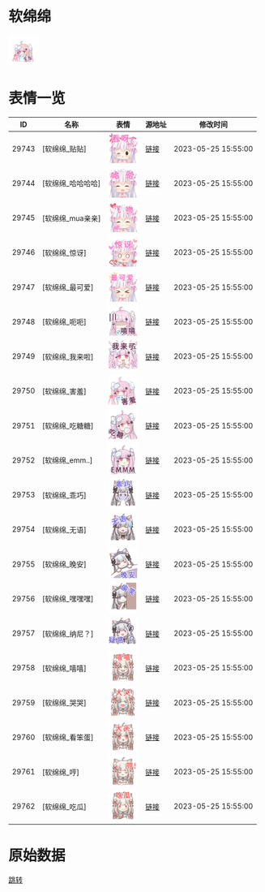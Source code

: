 # 软绵绵

<img src="./cover.png" height="60" alt="cover" />

# 表情一览

|ID|名称|表情|源地址|修改时间|
|----|----|----|----|----|
|29743|[软绵绵_贴贴]|<img src="./pic/029743_%5B软绵绵_贴贴%5D.png" height="60" alt="贴贴"/>|[链接](https://i0.hdslb.com/bfs/garb/68447041368a0ecba65f88a5653a762f7c1d8c28.png)|2023-05-25 15:55:00|
|29744|[软绵绵_哈哈哈哈]|<img src="./pic/029744_%5B软绵绵_哈哈哈哈%5D.png" height="60" alt="哈哈哈哈"/>|[链接](https://i0.hdslb.com/bfs/garb/4d3797fe03fe79d42529aa11beb4a04ef658dc1d.png)|2023-05-25 15:55:00|
|29745|[软绵绵_mua亲亲]|<img src="./pic/029745_%5B软绵绵_mua亲亲%5D.png" height="60" alt="mua亲亲"/>|[链接](https://i0.hdslb.com/bfs/garb/21d065fe00512d935da326cf33495dd50f0db35a.png)|2023-05-25 15:55:00|
|29746|[软绵绵_惊讶]|<img src="./pic/029746_%5B软绵绵_惊讶%5D.png" height="60" alt="惊讶"/>|[链接](https://i0.hdslb.com/bfs/garb/351d630fd6699fe62216fce324a4b2b62abb5dc9.png)|2023-05-25 15:55:00|
|29747|[软绵绵_最可爱]|<img src="./pic/029747_%5B软绵绵_最可爱%5D.png" height="60" alt="最可爱"/>|[链接](https://i0.hdslb.com/bfs/garb/c499c623c9d64873fedf8498d29ce6bfca72faa6.png)|2023-05-25 15:55:00|
|29748|[软绵绵_呃呃]|<img src="./pic/029748_%5B软绵绵_呃呃%5D.png" height="60" alt="呃呃"/>|[链接](https://i0.hdslb.com/bfs/garb/4dd7e3a37e419add39175ff9f4308d62da7f639f.png)|2023-05-25 15:55:00|
|29749|[软绵绵_我来啦]|<img src="./pic/029749_%5B软绵绵_我来啦%5D.png" height="60" alt="我来啦"/>|[链接](https://i0.hdslb.com/bfs/garb/0bc24ed4995251e229233d55c9c747f3414b483c.png)|2023-05-25 15:55:00|
|29750|[软绵绵_害羞]|<img src="./pic/029750_%5B软绵绵_害羞%5D.png" height="60" alt="害羞"/>|[链接](https://i0.hdslb.com/bfs/garb/f883254cf920a9252564af84ce31f5fc0b707928.png)|2023-05-25 15:55:00|
|29751|[软绵绵_吃糖糖]|<img src="./pic/029751_%5B软绵绵_吃糖糖%5D.png" height="60" alt="吃糖糖"/>|[链接](https://i0.hdslb.com/bfs/garb/79e3982feb394d7aebe85cd0434fed5c8c543df5.png)|2023-05-25 15:55:00|
|29752|[软绵绵_emm..]|<img src="./pic/029752_%5B软绵绵_emm..%5D.png" height="60" alt="emm.."/>|[链接](https://i0.hdslb.com/bfs/garb/d7dad7b08240aab27fde56332b70d9e95e9aa6be.png)|2023-05-25 15:55:00|
|29753|[软绵绵_乖巧]|<img src="./pic/029753_%5B软绵绵_乖巧%5D.png" height="60" alt="乖巧"/>|[链接](https://i0.hdslb.com/bfs/garb/4474b6c736e05b815a9ce40073e610ac847f6744.png)|2023-05-25 15:55:00|
|29754|[软绵绵_无语]|<img src="./pic/029754_%5B软绵绵_无语%5D.png" height="60" alt="无语"/>|[链接](https://i0.hdslb.com/bfs/garb/45ac0bf46792582e80d414e8aea619ecbb35e1a3.png)|2023-05-25 15:55:00|
|29755|[软绵绵_晚安]|<img src="./pic/029755_%5B软绵绵_晚安%5D.png" height="60" alt="晚安"/>|[链接](https://i0.hdslb.com/bfs/garb/c42f23509386c20ad7e3d50d8da86fb6f44a0332.png)|2023-05-25 15:55:00|
|29756|[软绵绵_嘿嘿嘿]|<img src="./pic/029756_%5B软绵绵_嘿嘿嘿%5D.png" height="60" alt="嘿嘿嘿"/>|[链接](https://i0.hdslb.com/bfs/garb/35bf56716c4b14288d1a9c1b318d746fb2234d69.png)|2023-05-25 15:55:00|
|29757|[软绵绵_纳尼？]|<img src="./pic/029757_%5B软绵绵_纳尼？%5D.png" height="60" alt="纳尼？"/>|[链接](https://i0.hdslb.com/bfs/garb/f1718afd89872b8a9e5018e812459d0b17731744.png)|2023-05-25 15:55:00|
|29758|[软绵绵_嘻嘻]|<img src="./pic/029758_%5B软绵绵_嘻嘻%5D.png" height="60" alt="嘻嘻"/>|[链接](https://i0.hdslb.com/bfs/garb/dbc1552ebdd71fc33dd1721e430815fbcb0e987c.png)|2023-05-25 15:55:00|
|29759|[软绵绵_哭哭]|<img src="./pic/029759_%5B软绵绵_哭哭%5D.png" height="60" alt="哭哭"/>|[链接](https://i0.hdslb.com/bfs/garb/851e870bf3ddc86aa31e1073a5470b7c64a9ed21.png)|2023-05-25 15:55:00|
|29760|[软绵绵_看笨蛋]|<img src="./pic/029760_%5B软绵绵_看笨蛋%5D.png" height="60" alt="看笨蛋"/>|[链接](https://i0.hdslb.com/bfs/garb/3db5f606d1579a89fd6763b93435bdb697d2371f.png)|2023-05-25 15:55:00|
|29761|[软绵绵_哼]|<img src="./pic/029761_%5B软绵绵_哼%5D.png" height="60" alt="哼"/>|[链接](https://i0.hdslb.com/bfs/garb/716d4587f0d40f5b6b973d1169f8e6730233811b.png)|2023-05-25 15:55:00|
|29762|[软绵绵_吃瓜]|<img src="./pic/029762_%5B软绵绵_吃瓜%5D.png" height="60" alt="吃瓜"/>|[链接](https://i0.hdslb.com/bfs/garb/dab785690163e75b1ab4315ec78f9e15d94fd65d.png)|2023-05-25 15:55:00|

# 原始数据

[跳转](./raw.json)


